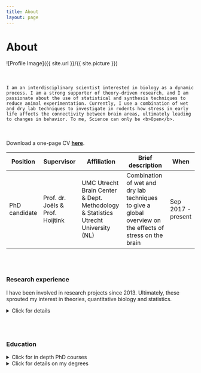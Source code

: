 ```yaml
---
title: About
layout: page
---
```

<h1>About </h1>

![Profile Image]({{ site.url }}/{{ site.picture }})

<p style="margin-top: 50px;">
    
    I am an interdisciplinary scientist interested in biology as a dynamic process. I am a strong supporter of theory-driven research, and I am passionate about the use of statistical and synthesis techniques to reduce animal experimentation. Currently, I use a combination of wet and dry lab techniques to investigate in rodents how stress in early life affects the connectivity between brain areas, ultimately leading to changes in behavior. To me, Science can only be <b>Open</b>. 
    
</p>

<br><br>
Download a one-page CV [**here**](assets/Bonapersona_CV_Feb2021_onePage.pdf).

|  Position | Supervisor | Affiliation |  Brief description | When | 
|---------|----------|----------|----------|----------|
| PhD candidate | Prof. dr. Joëls & Prof. Hoijtink | UMC Utrecht Brain Center & Dept. Methodology & Statistics Utrecht University (NL) |  Combination of wet and dry lab techniques to give a global overview on the effects of stress on the brain | Sep 2017 - present | 


<br><br>

<h3>Research experience</h3>
<p>
    I have been involved in research projects since 2013. Ultimately, these sprouted my interest in theories, quantitative biology and statistics.
</p>
    
<details>
  <summary>Click for details</summary>

|  Position | Supervisor | Affiliation |  Brief description | When | 
|---------|----------|----------|----------|----------|
| PhD candidate | Prof. dr. Joëls & Prof. Hoijtink | UMC Utrecht Brain Center & Dept. Methodology & Statistics Utrecht University (NL) |  Combination of wet and dry lab techniques to give a global overview on the effects of stress on the brain | Sep 2017 - present | 
| Master Internship | Prof. dr. Walker | University of Edinburgh (UK) | In vitro and in vivo experiments to investigate glucocorticoids' delivery to tissues | Feb 2017 - July 2017 |
| Master Internship | Dr. Sarabdjitsingh (lab Joëls) | Brain Center Rudolf Magnus (NL) | Stress receptors and HPA axis reactivity in rodent model | Nov 2015 - Nov 2016 |
| Bachelor thesis | Dr. de Graaff | Wilhelmina Kinderziekenhuis (NL) | Music intervention to prevent emergence delirium in children after anaesthesia | July 2014 - May 2015 |
| Bachelor Internship | Dr. van Campen (lab Joëls) | Brain Center Rudolf Magnus (NL) | Quantification with Neurolucida of neuronal spine density in a mouse model of epilepsy | Aug 2013 - March 2014 |


</details>


<br><br>

<h3>Education</h3>

<details>
  <summary>Click for in depth PhD courses</summary>

    
    **In depth courses**
    
    - Advanced Omics for Life Sciences (CS&D, Nov 2020)
    - Individual participant data meta-analyses (Julius Center, June 2020)
    - Neurobiology of stress and resilience (NSAS, August 2018)
    - Writing reproducible code (UU, Dec 2019)
    - Systematic reviews and meta-analyses of preclinical animal studies (Radboud UMC, May 2019) 
    
    **Soft skills courses**
    
    - Analytic storytelling (Sep 2020)
    - Science communication (May-June 2019)
    - Explore personal qualities (2020)
    - Personal competences (July 2019)
    
    - This thing called Science (Jan-Dec 2018)
    
    

</details>
   
<details>
  <summary>Click for details on my degrees</summary>

    
|  Degree | University | Additional activities | Grade | When |
|---------|----------|----------|----------|----------|
| PhD candidate | UMC Utrecht Brain Center & Dept. Methodology & Statistics Utrecht University (NL) |  PhD representative (2017-present), PhD council (2018-2019) | | Sep 2017 - present | 
| Master Neuroscience and Cognition | Utrecht University (NL) |  Chief student Journal Neuroscience & Cognition (2015-2016), Master students' representative (2015-2017) | cum laude | Sep 2015 - August 2017 | 
| Bachelor of Science (minor Psychology and Statistics) | University College Utrecht (Liberal Arts and Sciences, NL) |  Chair committee MusicCo (2013-2015) | cum laude | Sep 2012 - July 2017 |
| Diploma Piano performance | Conservatorium Alessandria (IT) | Also student at conservatorium Vicenza, musical institute 'Puccini' (Gallarate, IT), international academy 'Cortot' (IT), masterclasses at 'Santa Cecilia' (IT) and 'Braine l'Alleaud' (BE) | 9.5/10 | Sep 2006 - Feb 2016 |


</details>

